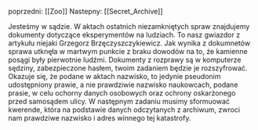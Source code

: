 poprzedni: [[Zoo]]
Nastepny: [[Secret_Archive]]


Jesteśmy w sądzie. W aktach ostatnich niezamkniętych spraw znajdujemy dokumenty dotyczące eksperymentów na ludziach. To nasz gwiazdor z artykułu niejaki Grzegorz Brzęczyszczykiewicz. Jak wynika z dokumnetów sprawa utknęła w martwym punkcie z braku dowodów na to, że kamienne posągi były pierwotnie ludźmi.
Dokumenty z rozprawy są w komputerze sędziny, zabezpieczone hasłem, twoim zadaniem będzie je rozszyfrować. Okazuje się, że podane w aktach nazwisko, to jedynie pseudonim udostępniony prawie, a nie prawdziwie nazwisko naukowcach, podane prasie, w celu ochorny danych osobowych oraz ochrony oskarżonego przed samosądem ulicy. W następnym zadaniu musimy sformuować kwerende, która na podstawie danych odczytanych z archiwum, zwroci nam prawdziwe nazwisko i adres winnego tej katastrofy.